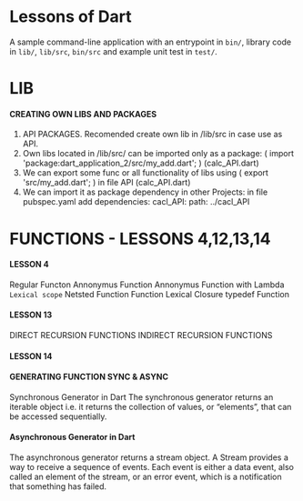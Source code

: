 # Lessons of Dart
A sample command-line application with an entrypoint in `bin/`, library code
in `lib/`, `lib/src`, `bin/src` and example unit test in `test/`.


# LIB
  #### CREATING OWN LIBS AND PACKAGES
  1. API PACKAGES. Recomended create own lib in /lib/src in case use as API.
  2. Own libs located in /lib/src/ can be imported only as a package: ( import 'package:dart_application_2/src/my_add.dart'; ) (calc_API.dart)
  3. We can export some func or all functionality of libs using ( export 'src/my_add.dart'; ) in file API (calc_API.dart)
  4. We can import it as package dependency in other Projects:
		in file pubspec.yaml  add
     		dependencies:
	     		cacl_API:
		    		path: ../cacl_API

# FUNCTIONS - LESSONS 4,12,13,14
#### LESSON 4
Regular Functon
Annonymus Function
Annonymus Function with Lambda
 `Lexical scope`
Netsted Function
Function Lexical Closure
typedef Function
#### LESSON 13
DIRECT RECURSION FUNCTIONS
INDIRECT RECURSION FUNCTIONS

#### LESSON 14
  #### GENERATING FUNCTION SYNC & ASYNC

  Synchronous Generator in Dart
 The synchronous generator returns an iterable object i.e. it returns the collection of values, or “elements”, that can be accessed sequentially.

  #### Asynchronous Generator in Dart
The asynchronous generator returns a stream object. A Stream provides a way to receive a sequence of events. Each event is either a data event, also called an element of the stream, or an error event, which is a notification that something has failed. 

	